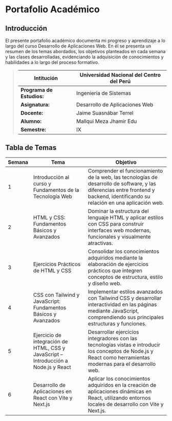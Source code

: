 # Portafolio Académico
## Introducción
El presente portafolio académico documenta mi progreso y aprendizaje a lo largo del curso Desarrollo de Aplicaciones Web. En él se presenta un resumen de los temas abordados, los objetivos planteados en cada semana y las clases desarrolladas, evidenciando la adquisición de conocimientos y habilidades a lo largo del proceso formativo.

>Intitución                 |Universidad Nacional del Centro del Perú   |
>-------------------------  | ------------------------------            |
>**Programa de Estudios:**  | Ingeniería de Sistemas                    |
>**Asignatura:**            | Desarrollo de Aplicaciones Web            |
>**Docente:**               | Jaime Suasnábar Terrel                    |
>**Alumno:**                | Mallqui Meza Jhamir Edu                   |
>**Semestre:**              | IX                                        |

## Tabla de Temas

| **Semana** | **Tema**                                                                 | **Objetivo**                                                                                                                                                   |
|-------------|--------------------------------------------------------------------------|----------------------------------------------------------------------------------------------------------------------------------------------------------------|
| 1           | Introducción al curso y Fundamentos de la Tecnología Web                 | Comprender el funcionamiento de la web, las tecnologías de desarrollo de software, y las diferencias entre frontend y backend, identificando su relación en una aplicación web. |
| 2           | HTML y CSS: Fundamentos Básicos y Avanzados                              | Dominar la estructura del lenguaje HTML y aplicar estilos con CSS para construir interfaces web modernas, funcionales y visualmente atractivas.                |
| 3           | Ejercicios Prácticos de HTML y CSS                                       | Consolidar los conocimientos adquiridos mediante la elaboración de ejercicios prácticos que integren conceptos de estructura, estilo y diseño web.              |
| 4           | CSS con Tailwind y JavaScript: Fundamentos Básicos y Avanzados          | Implementar estilos avanzados con Tailwind CSS y desarrollar interactividad en las páginas mediante JavaScript, comprendiendo sus principales estructuras y funciones. |
| 5           | Ejercicio de integración de HTML, CSS y JavaScript – Introducción a Node.js y React   | Desarrollar ejercicios integradores con las tecnologías vistas e introducir los conceptos de Node.js y React como herramientas modernas para el desarrollo web. |
| 6           | Desarrollo de Aplicaciones en React con Vite y Next.js                   | Aplicar los conocimientos adquiridos en la creación de aplicaciones dinámicas en React, utilizando entornos locales de desarrollo con Vite y Next.js.           |
